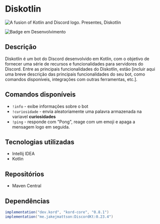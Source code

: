 # Diskotlin

![A fusion of Kotlin and Discord logo. Presentes, Diskotlin](https://user-images.githubusercontent.com/111362734/230742479-3ea08ea1-2e3c-46ac-a301-f5579709be77.png)

![Badge em Desenvolvimento](http://img.shields.io/static/v1?label=STATUS&message=EM%20DESENVOLVIMENTO&color=GREEN&style=for-the-badge)

## Descrição

Diskotlin é um bot do Discord desenvolvido em Kotlin, com o objetivo de fornecer uma série de recursos e funcionalidades para servidores do Discord. Entre as principais funcionalidades do Diskotlin, estão [incluir aqui uma breve descrição das principais funcionalidades do seu bot, como comandos disponíveis, integrações com outras ferramentas, etc.].

## Comandos disponíveis

- `!info` - exibe informações sobre o bot
- `!curiosidade` - envia aleatoriamente uma palavra armazenada na variavel **curiosidades**
- `!ping` - responde com "Pong", reage com um emoji e apaga a mensagem logo em seguida.

## Tecnologias utilizadas

- Intellij IDEA
- Kotlin

## Repositórios

- Maven Central

## Dependências

```groovy
implementation("dev.kord", "kord-core", "0.8.1")
implementation("me.jakejmattson:DiscordKt:0.23.4")

